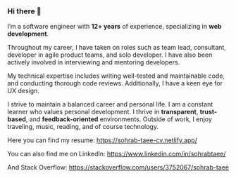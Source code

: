 ### Hi there 👋

I’m a software engineer with **12+ years** of experience, specializing in **web development**.

Throughout my career, I have taken on roles such as team lead, consultant, developer in agile product teams, and solo developer.
I have also been actively involved in interviewing and mentoring developers.

My technical expertise includes writing well-tested and maintainable code, and conducting thorough code reviews.
Additionally, I have a keen eye for UX design.

I strive to maintain a balanced career and personal life.
I am a constant learner who values personal development.
I thrive in **transparent**, **trust-based**, and **feedback-oriented** environments.
Outside of work, I enjoy traveling, music, reading, and of course technology.

Here you can find my resume:
https://sohrab-taee-cv.netlify.app/

You can also find me on LinkedIn:
https://www.linkedin.com/in/sohrabtaee/

And Stack Overflow:
https://stackoverflow.com/users/3752067/sohrab-taee
